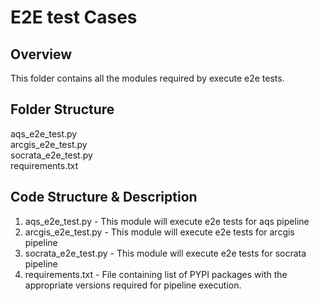 # E2E test Cases

## Overview
This folder contains all the modules required by execute e2e tests.

## Folder Structure 
aqs_e2e_test.py </br>
arcgis_e2e_test.py </br>
socrata_e2e_test.py </br>
requirements.txt

## Code Structure & Description
1. aqs_e2e_test.py - This module will execute e2e tests for aqs pipeline
2. arcgis_e2e_test.py - This module will execute e2e tests for arcgis pipeline
3. socrata_e2e_test.py - This module will execute e2e tests for socrata pipeline
4. requirements.txt - File containing list of PYPI packages with the appropriate versions required for pipeline execution.

